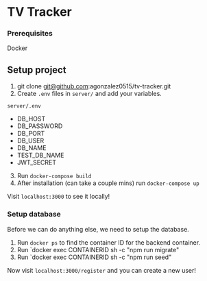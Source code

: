 # TV Tracker

### Prerequisites

Docker

## Setup project

1. git clone git@github.com:agonzalez0515/tv-tracker.git
2. Create `.env` files in `server/` and add your variables.

`server/.env`

- DB_HOST
- DB_PASSWORD
- DB_PORT
- DB_USER
- DB_NAME
- TEST_DB_NAME
- JWT_SECRET

3. Run `docker-compose build`
4. After installation (can take a couple mins) run `docker-compose up`

Visit `localhost:3000` to see it locally!

### Setup database

Before we can do anything else, we need to setup the database.

1.  Run `docker ps` to find the container ID for the backend container.
2.  Run `docker exec CONTAINERID sh -c "npm run migrate"
3.  Run `docker exec CONTAINERID sh -c "npm run seed"

Now visit `localhost:3000/register` and you can create a new user!
